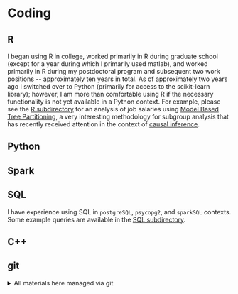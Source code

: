 # Coding

## R

I began using R in college,
worked primarily in R during graduate school (except for a year during which I primarily used matlab),
and worked primarily in R during my postdoctoral program and subsequent two work positions --
approximately ten years in total.
As of approximately two years ago I switched over to Python (primarily for access to the scikit-learn library); however,
I am more than comfortable using R if the necessary functionality is not yet available in a Python context.
For example, please see the [R subdirectory](https://github.com/pointOfive/Examples/Code/SQL) for an analysis
of job salaries using [Model Based Tree Partitioning](http://party.r-forge.r-project.org), a very interesting
methodology for subgroup analysis that has recently received attention in the context of
[causal inference](http://www.pnas.org/content/113/27/7353.full).

## Python

## Spark

## SQL

I have experience using SQL in `postgreSQL`, `psycopg2`, and `sparkSQL` contexts.
Some example queries are available in the [SQL subdirectory](https://github.com/pointOfive/Examples/Code/SQL).

## C++


## git

<details>
<summary>
All materials here managed via git
</summary>

```
git pull https://github.com/pointOfive/Home.git
git checkout -b clone_to_edit
rm README.md
# <oops!>
git checkout -- README.md
# <edit README.md>
git status
git add README.md
git commit -m 'updating a file'
git push origin clone_to_edit
git branch -d clone_to_edit
git fetch origin clone_to_edit
git commit -m 'pull'
git branch
git checkout master
git merge clone_to_edit
git branch -D clone_to_edit
git push origin master
git push origin --delete clone_to_edit
```
</details>
